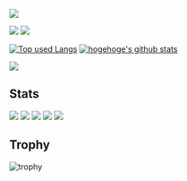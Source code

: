 ![](https://komarev.com/ghpvc/?username=kaneda05&style=flat-square)

![](http://github-profile-summary-cards.vercel.app/api/cards/productive-time?username=kaneda05&theme=vue)
![](http://github-profile-summary-cards.vercel.app/api/cards/stats?username=kaneda05&theme=vue)

[![Top used Langs](https://github-readme-stats.vercel.app/api/top-langs/?username=kaneda05&theme=vue)](https://github.com/kaneda05/)
[![hogehoge's github stats](https://github-readme-stats.vercel.app/api?username=kaneda05&hide=contribs&count_private=true&show_icons=true&theme=vue)](https://github.com/kaneda05/)

![](http://github-profile-summary-cards.vercel.app/api/cards/profile-details?username=kaneda05&theme=vue)


## Stats
![](http://github-profile-summary-cards.vercel.app/api/cards/profile-details?username=kaneda05&theme=gruvbox)
![](http://github-profile-summary-cards.vercel.app/api/cards/repos-per-language?username=kaneda05&theme=gruvbox)
![](http://github-profile-summary-cards.vercel.app/api/cards/most-commit-language?username=kaneda05theme=gruvbox)
![](http://github-profile-summary-cards.vercel.app/api/cards/stats?username=kaneda05&theme=gruvbox)
![](http://github-profile-summary-cards.vercel.app/api/cards/productive-time?username=kaneda05&theme=gruvbox&utcOffset=9)

## Trophy
![trophy](https://github-profile-trophy.vercel.app/?username=kaneda05&theme=gruvbox)




